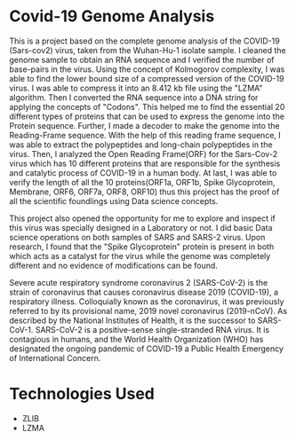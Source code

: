 # Covid-19 Genome Analysis
This is a project based on the complete genome analysis of the COVID-19 (Sars-cov2) virus, taken from the Wuhan-Hu-1 isolate sample. I cleaned the genome sample to obtain an RNA sequence and I verified the number of base-pairs in the virus. Using the concept of Kolmogorov complexity, I was able to find the lower bound size of a compressed version of the COVID-19 virus. I was able to compress it into an 8.412 kb file using the "LZMA" algorithm. Then I converted the RNA sequence into a DNA string for applying the concepts of "Codons". This helped me to find the essential 20 different types of proteins that can be used to express the genome into the Protein sequence. Further, I made a decoder to make the genome into the Reading-Frame sequence. With the help of this reading frame sequence, I was able to extract the polypeptides and long-chain polypeptides in the virus. Then, I analyzed the Open Reading Frame(ORF) for the Sars-Cov-2 virus which has 10 different proteins that are responsible for the synthesis and catalytic process of COVID-19 in a human body. At last, I was able to verify the length of all the 10 proteins(ORF1a, ORF1b, Spike Glycoprotein, Membrane, ORF6, ORF7a, ORF8, ORF10) thus this project has the proof of all the scientific foundlings using Data science concepts.

This project also opened the opportunity for me to explore and inspect if this virus was specially designed in a Laboratory or not. I did basic Data science operations on both samples of SARS and SARS-2 virus. Upon research, I found that the "Spike Glycoprotein" protein is present in both which acts as a catalyst for the virus while the genome was completely different and no evidence of modifications can be found.

Severe acute respiratory syndrome coronavirus 2 (SARS-CoV-2) is the strain of coronavirus that causes coronavirus disease 2019 (COVID-19), a respiratory illness. Colloquially known as the coronavirus, it was previously referred to by its provisional name, 2019 novel coronavirus (2019-nCoV). As described by the National Institutes of Health, it is the successor to SARS-CoV-1. SARS-CoV-2 is a positive-sense single-stranded RNA virus. It is contagious in humans, and the World Health Organization (WHO) has designated the ongoing pandemic of COVID-19 a Public Health Emergency of International Concern.

# Technologies Used
* ZLIB 
* LZMA

